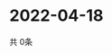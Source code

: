 # 2022-04-18
  共 0条

  <!-- BEGIN -->
  <!-- 最后更新时间Mon Apr 18 2022 22:05:37 GMT+0000 (Coordinated Universal Time) -->
  
  <!-- END -->
  
  